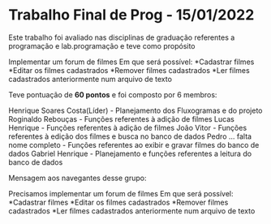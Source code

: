 # Trabalho Final de Prog - 15/01/2022

Este trabalho foi avaliado nas disciplinas de graduação referentes a programação e lab.programação
e teve como propósito

Implementar um forum de filmes
Em que será possível:
*Cadastrar filmes
*Editar os filmes cadastrados
*Remover filmes cadastrados
*Ler filmes cadastrados anteriormente num arquivo de texto

Teve pontuação de **60 pontos** e foi composto por 6 membros:

Henrique Soares Costa(Líder)    - Planejamento dos Fluxogramas e do projeto
Roginaldo Rebouças              - Funções referentes à adição de filmes
Lucas Henrique                  - Funções referentes à adição de filmes
João Vitor                      - Funções referentes à edição dos filmes e busca no banco de dados
Pedro ... falta nome completo   - Funções referentes ao exibir e gravar filmes do banco de dados
Gabriel Henrique                - Planejamento e funções referentes a leitura do banco de dados


Mensagem aos navegantes desse grupo:

Precisamos implementar um forum de filmes
Em que será possível:
*Cadastrar filmes
*Editar os filmes cadastrados
*Remover filmes cadastrados
*Ler filmes cadastrados anteriormente num arquivo de texto
